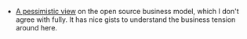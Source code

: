- [A pessimistic view](https://joemorrison.medium.com/death-of-an-open-source-business-model-62bc227a7e9b) on the open source business model, which I don't agree with fully. It has nice gists to understand the business tension around here.